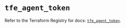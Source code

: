 # `tfe_agent_token`

Refer to the Terraform Registry for docs: [`tfe_agent_token`](https://registry.terraform.io/providers/hashicorp/tfe/0.68.1/docs/resources/agent_token).

